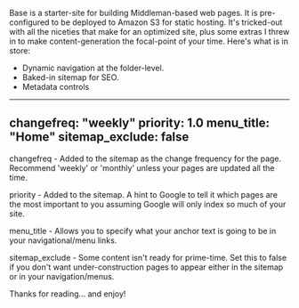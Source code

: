 Base is a starter-site for building Middleman-based web pages. It is pre-configured to be deployed to Amazon S3 for static hosting. It's tricked-out with all the niceties that make for an optimized site, plus some extras I threw in to make content-generation the focal-point of your time. Here's what is in store:

* Dynamic navigation at the folder-level. 
* Baked-in sitemap for SEO. 
* Metadata controls

---
changefreq: "weekly"
priority: 1.0
menu_title: "Home"
sitemap_exclude: false
---

changefreq - Added to the sitemap as the change frequency for the page. Recommend 'weekly' or 'monthly' unless your pages are updated all the time.

priority - Added to the sitemap. A hint to Google to tell it which pages are the most important to you assuming Google will only index so much of your site.

menu_title - Allows you to specify what your anchor text is going to be in your navigational/menu links.

sitemap_exclude - Some content isn't ready for prime-time. Set this to false if you don't want under-construction pages to appear either in the sitemap or in your navigation/menus.


Thanks for reading... and enjoy!
